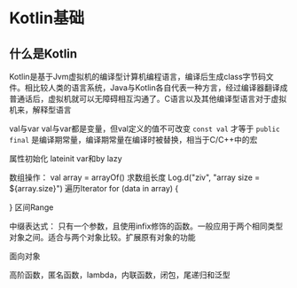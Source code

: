 # Kotlin基础
## 什么是Kotlin
Kotlin是基于Jvm虚拟机的编译型计算机编程语言，编译后生成class字节码文件。相比较人类的语言系统，Java与Kotlin各自代表一种方言，经过编译器翻译成普通话后，虚拟机就可以无障碍相互沟通了。C语言以及其他编译型语言对于虚拟机来，解释型语言

val与var
val与var都是变量，但val定义的值不可改变
`const val` 才等于 `public final` 是编译期常量，编译期常量在编译时被替换，相当于C/C++中的宏


属性初始化
lateinit var和by lazy



数组操作：
val array = arrayOf()
求数组长度
Log.d("ziv", "array size = ${array.size}")
遍历Iterator
for (data in array) {

}
区间Range

中缀表达式：
只有一个参数，且使用infix修饰的函数。一般应用于两个相同类型对象之间。适合与两个对象比较。扩展原有对象的功能

面向对象

高阶函数，匿名函数，lambda，内联函数，闭包，尾递归和泛型 